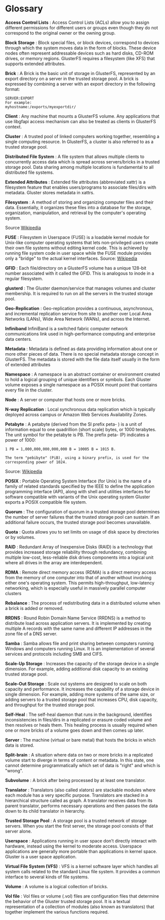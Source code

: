 # Glossary

**Access Control Lists**
: Access Control Lists (ACLs) allow you to assign different permissions
for different users or groups even though they do not correspond to the
original owner or the owning group.

**Block Storage**
: Block special files, or block devices, correspond to devices through which the system moves
data in the form of blocks. These device nodes often represent addressable devices such as
hard disks, CD-ROM drives, or memory regions. GlusterFS requires a filesystem (like XFS) that
supports extended attributes.

**Brick**
: A Brick is the basic unit of storage in GlusterFS, represented by an export directory
on a server in the trusted storage pool.
A brick is expressed by combining a server with an export directory in the following format:

```{ .text .no-copy }
SERVER:EXPORT
For example:
myhostname:/exports/myexportdir/
```

**Client**
: Any machine that mounts a GlusterFS volume. Any applications that use libgfapi access
mechanism can also be treated as clients in GlusterFS context.

**Cluster**
: A trusted pool of linked computers working together, resembling a single computing resource.
In GlusterFS, a cluster is also referred to as a trusted storage pool.

**Distributed File System**
: A file system that allows multiple clients to concurrently access data which is spread across
servers/bricks in a trusted storage pool. Data sharing among multiple locations is fundamental
to all distributed file systems.

**Extended Attributes**
: Extended file attributes (abbreviated xattr) is a filesystem feature that enables
users/programs to associate files/dirs with metadata. Gluster stores metadata in xattrs.

**Filesystem**
: A method of storing and organizing computer files and their data.
Essentially, it organizes these files into a database for the
storage, organization, manipulation, and retrieval by the computer's
operating system.

Source [Wikipedia][wikipedia]

**FUSE**
: Filesystem in Userspace (FUSE) is a loadable kernel module for Unix-like
computer operating systems that lets non-privileged users create their
own file systems without editing kernel code. This is achieved by
running file system code in user space while the FUSE module provides
only a "bridge" to the actual kernel interfaces.
Source: [Wikipedia][1]

**GFID**
: Each file/directory on a GlusterFS volume has a unique 128-bit number
associated with it called the GFID. This is analogous to inode in a
regular filesystem.

**glusterd**
: The Gluster daemon/service that manages volumes and cluster membership. It is required to
run on all the servers in the trusted storage pool.

**Geo-Replication**
: Geo-replication provides a continuous, asynchronous, and incremental
replication service from site to another over Local Area Networks
(LANs), Wide Area Network (WANs), and across the Internet.

**Infiniband**
InfiniBand is a switched fabric computer network communications link
used in high-performance computing and enterprise data centers.

**Metadata**
: Metadata is defined as data providing information about one or more
other pieces of data. There is no special metadata storage concept in
GlusterFS. The metadata is stored with the file data itself usually in the
form of extended attributes

**Namespace**
: A namespace is an abstract container or environment created to hold a
logical grouping of unique identifiers or symbols. Each Gluster volume
exposes a single namespace as a POSIX mount point that contains every
file in the cluster.

**Node**
: A server or computer that hosts one or more bricks.

**N-way Replication**
: Local synchronous data replication which is typically deployed across campus
or Amazon Web Services Availability Zones.

**Petabyte**
: A petabyte (derived from the SI prefix peta- ) is a unit of
information equal to one quadrillion (short scale) bytes, or 1000
terabytes. The unit symbol for the petabyte is PB. The prefix peta-
(P) indicates a power of 1000:

```{ .text .no-copy }
1 PB = 1,000,000,000,000,000 B = 10005 B = 1015 B.

The term "pebibyte" (PiB), using a binary prefix, is used for the
corresponding power of 1024.
```

Source: [Wikipedia][3]

**POSIX**
: Portable Operating System Interface (for Unix) is the name of a family
of related standards specified by the IEEE to define the application
programming interface (API), along with shell and utilities interfaces
for software compatible with variants of the Unix operating system
Gluster exports a POSIX compatible file system.

**Quorum**
: The configuration of quorum in a trusted storage pool determines the
number of server failures that the trusted storage pool can sustain.
If an additional failure occurs, the trusted storage pool becomes
unavailable.

**Quota**
: Quota allows you to set limits on usage of disk space by directories or
by volumes.

**RAID**
: Redundant Array of Inexpensive Disks (RAID) is a technology that provides
increased storage reliability through redundancy, combining multiple
low-cost, less-reliable disk drives components into a logical unit where
all drives in the array are interdependent.

**RDMA**
: Remote direct memory access (RDMA) is a direct memory access from the
memory of one computer into that of another without involving either
one's operating system. This permits high-throughput, low-latency
networking, which is especially useful in massively parallel computer
clusters

**Rebalance**
: The process of redistributing data in a distributed volume when a
brick is added or removed.

**RRDNS**
: Round Robin Domain Name Service (RRDNS) is a method to distribute load
across application servers. It is implemented by creating multiple A
records with the same name and different IP addresses in the zone file
of a DNS server.

**Samba**
: Samba allows file and print sharing between computers running Windows and
computers running Linux. It is an implementation of several services and
protocols including SMB and CIFS.

**Scale-Up Storage**
: Increases the capacity of the storage device in a single dimension.
For example, adding additional disk capacity to an existing trusted storage pool.

**Scale-Out Storage**
: Scale out systems are designed to scale on both capacity and performance.
It increases the capability of a storage device in single dimension.
For example, adding more systems of the same size, or adding servers to a trusted storage pool
that increases CPU, disk capacity, and throughput for the trusted storage pool.

**Self-Heal**
: The self-heal daemon that runs in the background, identifies
inconsistencies in files/dirs in a replicated or erasure coded volume and then resolves
or heals them. This healing process is usually required when one or more
bricks of a volume goes down and then comes up later.

**Server**
: The machine (virtual or bare metal) that hosts the bricks in which data is stored.

**Split-brain**
: A situation where data on two or more bricks in a replicated
volume start to diverge in terms of content or metadata. In this state,
one cannot determine programmatically which set of data is "right" and
which is "wrong".

**Subvolume**
: A brick after being processed by at least one translator.

**Translator**
: Translators (also called xlators) are stackable modules where each
module has a very specific purpose. Translators are stacked in a
hierarchical structure called as graph. A translator receives data
from its parent translator, performs necessary operations and then
passes the data down to its child translator in hierarchy.

**Trusted Storage Pool**
: A storage pool is a trusted network of storage servers. When you start
the first server, the storage pool consists of that server alone.

**Userspace**
: Applications running in user space don’t directly interact with
hardware, instead using the kernel to moderate access. Userspace
applications are generally more portable than applications in kernel
space. Gluster is a user space application.

**Virtual File System (VFS)**
: VFS is a kernel software layer which handles all system calls related to the standard Linux file system.
It provides a common interface to several kinds of file systems.

**Volume**
: A volume is a logical collection of bricks.

**Vol file**
: Vol files or volume (.vol) files are configuration files that determine the behavior of the
Gluster trusted storage pool. It is a textual representation of a
collection of modules (also known as translators) that together implement the
various functions required.

[wikipedia]: http://en.wikipedia.org/wiki/Filesystem
[1]: http://en.wikipedia.org/wiki/Filesystem_in_Userspace
[2]: http://en.wikipedia.org/wiki/Open_source
[3]: http://en.wikipedia.org/wiki/Petabyte
